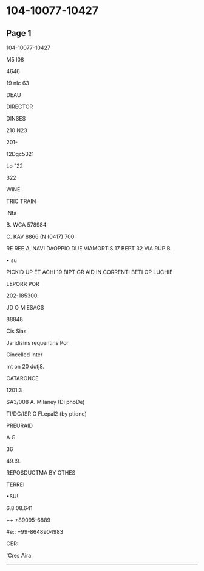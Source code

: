 # 104-10077-10427

## Page 1

104-10077-10427

M5 I08

4646

19 nIc 63

DEAU

DIRECTOR

DINSES

210 N23

201-

12Dgc5321

Lo "22

322

WINE

TRIC TRAIN

iNfa

B. WCA 578984

C. KAV 8866 (N (0417) 700

RE REE A, NAVI DAOPPIO DUE VIAMORTIS 17 BEPT 32 VIA RUP B.

• su

PICKID UP ET ACHI 19 BIPT GR AID IN CORRENTI BETI OP LUCHIE

LEPORR POR

202-185300.

JD O MIESACS

88848

Cis Sias

Jaridisins requentins Por

Cincelled Inter

mt on 20 dutj8.

CATARONCE

1201.3

SA3/008 A. Milaney (Di phoDe)

TI/DC/ISR G FLepal2 (by ptione)

PREURAID

A G

36

49.:9.

REPOSDUCTMA BY OTHES

TERREI

•SU!

6.8:08.641

++ +89095-6889

#e:: +99-8648904983

CER:

'Cres Aira

---

